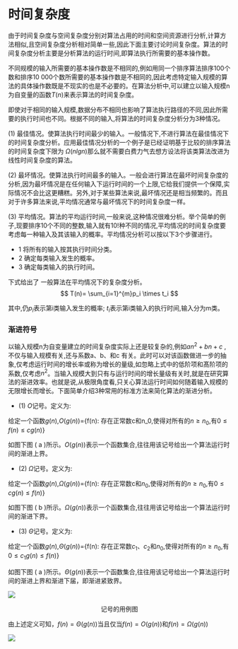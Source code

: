 # 时间复杂度

由于时间复杂度与空间复杂度分别对算法占用的时间和空间资源进行分析,计算方法相似,且空间复杂度分析相对简单一些,因此下面主要讨论时间复杂度。算法的时间复杂度分析主要是分析算法的运行时间,即算法执行所需要的基本操作数。

不同规模的输入所需要的基本操作数是不相同的,例如用同一个排序算法排序100个数和排序10 000个数所需要的基本操作数是不相同的,因此考虑特定输入规模的算法的具体操作数既是不现实的也是不必要的。在算法分析中,可以建立以输入规模n为自变量的函数$T(n)$来表示算法的时间复杂度。

即使对于相同的输入规模,数据分布不相同也影响了算法执行路径的不同,因此所需要的执行时间也不同。根据不同的输入,将算法的时间复杂度分析分为3种情况。

(1) 最佳情况。使算法执行时间最少的输入。一般情况下,不进行算法在最佳情况下的时间复杂度分析。应用最佳情况分析的一个例子是已经证明基于比较的排序算法的时间复杂度下限为 $\Omega (nlgn)$那么就不需要白费力气去想方设法将该类算法改进为线性时间复杂度的算法。

(2) 最坏情况。使算法执行时间最多的输入。一般会进行算法在最坏时间复杂度的分析,因为最坏情况是在任何输入下运行时间的一个上限,它给我们提供一个保障,实际情况不会比这更糟糕。另外,对于某些算法来说,最坏情况还是相当频繁的。而且对于许多算法来说,平均情况通常与最坏情况下的时间复杂度一样。

(3) 平均情况。算法的平均运行时间,一般来说,这种情况很难分析。举个简单的例子,现要排序10个不同的整数,输入就有10!种不同的情况,平均情况的时间复杂度要考虑每一种输入及其该输入的概率。平均情况分析可以按以下3个步骤进行。

+ 1 将所有的输入按其执行时间分类。
+ 2 确定每类输入发生的概率。
+ 3 确定每类输入的执行时间。

下式给出了 一般算法在平均情况下的复杂度分析。
$$
T(n)= \sum_{i=1}^{m}p_i \times t_i
$$

其中,仍$p_i$表示第i类输入发生的概率; $t_i$表示第i类输入的执行时间,输入分为m类。



### 渐进符号



以输入规模n为自变量建立的时间复杂度实际上还是较复杂的,例如$an^2+bn+c$ ,不仅与输入规模有关,还与系数a、b、和c 有关。此时可以对该函数做进一步的抽象,仅考虑运行时间的增长率或称为增长的量级,如忽略上式中的低阶项和髙阶项的系数,仅考虑$n^2$。当输入规模大到只有与运行时间的增长量级有关时,就是在研究算法的渐进效率。也就是说,从极限角度看,只关心算法运行时间如何随着输入规模的无限增长而增长。下面简单介绍3种常用的标准方法来简化算法的渐进分析。

+ (1) $O$记号。定义为:

给定一个函数$g(n)$,$O(g(n))$={f(n): 存在正常数c和n_0,使得对所有的$n \ge n_0$,有$0 \le f(n) \le cg(n)\}$

如图下图 ( a )所示。$O( g ( n ))$表示一个函数集合,往往用该记号给出一个算法运行时间的渐进上界。

- (2) $\Omega$记号。定义为:

给定一个函数$g(n)$,$\Omega(g(n))$=\{f(n): 存在正常数c和$n_0$,使得对所有的$n \ge n_0$,有$0 \le cg(n) \le f(n)\}$

如图下图 ( b )所示。$\Omega( g ( n ))$表示一个函数集合,往往用该记号给出一个算法运行时间的渐进下界。

- (3) $\Theta$记号。定义为:

给定一个函数$g(n)$,$\Theta(g(n))$=\{f(n): 存在正常数$c_1$、$c_2$和$n_0$,使得对所有的$n \ge n_0$,有$0 \le c_1g(n) \le f(n)\}$

如图下图 ( a )所示。$\Theta( g ( n ))$表示一个函数集合,往往用该记号给出一个算法运行时间的渐进上界和渐进下届，即渐进紧致界。

![](https://raw.githubusercontent.com/ZanderZhao/images/master/img2019/20191103195939.png)

<center>记号的用例图</center>

由上述定义可知，$f(n)=\Theta(g(n))$当且仅当$f(n)=O(g(n))$和$f(n)=\Omega(g(n))$



![](https://raw.githubusercontent.com/ZanderZhao/images/master/img2019/20191103201737.png)





























